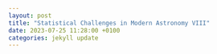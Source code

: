 ```yaml
---
layout: post
title: "Statistical Challenges in Modern Astronomy VIII"
date: 2023-07-25 11:28:00 +0100
categories: jekyll update
---
```



